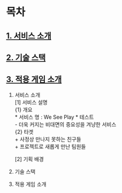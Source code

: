 # 목차
## [1. 서비스 소개](#1-서비스-소개)  
## [2. 기술 스택](#2-기술-스택)  
## [3. 적용 게임 소개](#3-적용-게임-소개)  

1. 서비스 소개  
    [1] 서비스 설명  
        {1} 개요  
            * 서비스 명 : We See Play 
                * 테스트   
            - 더욱 커지는 비대면의 중요성을 겨냥한 서비스  
        {2} 타겟  
            + 사정상 만나지 못하는 친구들  
            + 프로젝트로 새롭게 만난 팀원들  
              
    [2] 기획 배경  



2. 기술 스택  

3. 적용 게임 소개  
